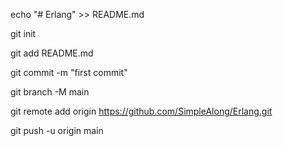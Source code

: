 echo "# Erlang" >> README.md

git init

git add README.md

git commit -m "first commit"

git branch -M main

git remote add origin https://github.com/SimpleAlong/Erlang.git

git push -u origin main
